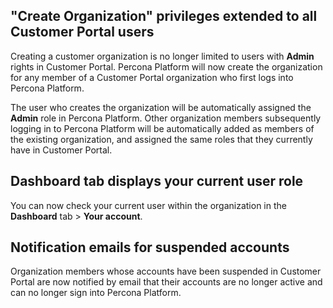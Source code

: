 ## "Create Organization" privileges extended to all Customer Portal users
Creating a customer organization is no longer limited to users with **Admin** rights in Customer Portal. Percona Platform will now create the organization for any member of a Customer Portal organization who first logs into Percona Platform.

The user who creates the organization will be automatically assigned the **Admin** role in Percona Platform. Other organization members subsequently logging in to Percona Platform will be automatically added as members of the existing organization, and assigned the same roles that they currently have in Customer Portal.


## Dashboard tab displays your current user role
You can now check your current user within the organization in the **Dashboard** tab > **Your account**. 


## Notification emails for suspended accounts
Organization members whose accounts have been suspended in Customer Portal are now notified by email that their accounts are no longer active  and can no longer sign into Percona Platform.